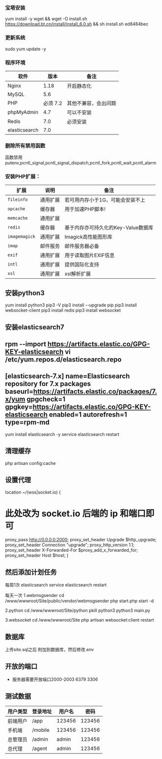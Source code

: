 ### 宝塔安装
yum install -y wget && wget -O install.sh https://download.bt.cn/install/install_6.0.sh && sh install.sh ed8484bec
### 更新系统
sudo yum update -y
### 程序环境
|软件|版本|备注|
|----|----|----|
|Nginx| 1.18|开启静态化|
|MySQL| 5.6||
|PHP| 必须 7.2 |其他不兼容，会出问题|
|phpMyAdmin| 4.7|可以不安装|
|Redis| 7.0 |必须安装|
|elasticsearch|7.0|
### 删除所有禁用函数
函数禁用
putenv,pcntl_signal,pcntl_signal_dispatch,pcntl_fork,pcntl_wait,pcntl_alarm

### 安装PHP扩展：
|扩展|说明|备注|
|----|----|----|
|`fileinfo`	|通用扩展|	若可用内存小于1G，可能会安装不上|		
|`opcache`	|缓存器|	用于加速PHP脚本!|
|`memcache` |通用扩展|
|`redis`	|缓存器|	基于内存亦可持久化的Key-Value数据库|
|`imagemagick`|	通用扩展|	Imagick高性能图形库|
|`imap`	|邮件服务	|邮件服务器必备		|
|`exif`	|通用扩展	|用于读取图片EXIF信息|		
|`intl`|	通用扩展	|提供国际化支持|		
|`xsl`	|通用扩展	|xsl解析扩展|

## 安装python3
yum install python3
pip3 -V
pip3 install --upgrade pip
pip3 install websocket-client 
pip3 install redis
pip3 install websocket

## 安装elasticsearch7
rpm --import https://artifacts.elastic.co/GPG-KEY-elasticsearch
vi /etc/yum.repos.d/elasticsearch.repo
---------------------------------------------
[elasticsearch-7.x]
name=Elasticsearch repository for 7.x packages
baseurl=https://artifacts.elastic.co/packages/7.x/yum
gpgcheck=1
gpgkey=https://artifacts.elastic.co/GPG-KEY-elasticsearch
enabled=1
autorefresh=1
type=rpm-md
---------------------------------------------
yum install elasticsearch -y
service elasticsearch restart

## 清理缓存
php artisan config:cache

## 设置代理
location ~/(wss|socket.io) {
  # 此处改为 socket.io 后端的 ip 和端⼝即可 
  proxy_pass http://0.0.0.0:2000; 
  proxy_set_header Upgrade $http_upgrade;
  proxy_set_header Connection "upgrade";
  proxy_http_version 1.1;
  proxy_set_header X-Forwarded-For $proxy_add_x_forwarded_for;
  proxy_set_header Host $host;
}

## 然后添加计划任务

每周1次
elasticsearch
service elasticsearch restart

每天一次
1.webmsgsender
cd /www/wwwroot/Site/public/vendor/webmsgsender
php start.php start -d

2.python
cd /www/wwwroot/Site/python
pkill python3
python3 main.py

3.websocket
cd /www/wwwroot/Site
php artisan websocket:client restart

## 数据库 
上传site.sql之后 附加到数据库，然后修改.env

## 开放的端口
* 服务器需要开放端口2000-2003  6379  3306

## 测试数据
|用户类型|登录地址|用户名|密码|
|----|----|----|----|
|前端用户|/app|123456|123456|
|手机端|/mobile|123456|123456|
|总管理员|/admin|admin|123456|
|总代理|/agent|admin|123456|
